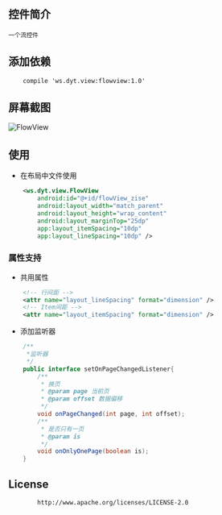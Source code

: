 ## 控件简介
    一个流控件
## 添加依赖
```
    compile 'ws.dyt.view:flowview:1.0'
```
## 屏幕截图
![FlowView](https://raw.githubusercontent.com/yangxiaoweihn/FlowView/flow-view/flowviewtest/screenshots/img.png)
    
## 使用
-   在布局中文件使用
```xml
    <ws.dyt.view.FlowView
        android:id="@+id/flowView_zise"
        android:layout_width="match_parent"
        android:layout_height="wrap_content"
        android:layout_marginTop="25dp"
        app:layout_itemSpacing="10dp"
        app:layout_lineSpacing="10dp" />
```
### 属性支持
-    共用属性
```xml
    <!-- 行间距 -->
    <attr name="layout_lineSpacing" format="dimension" />
    <!-- Item间距 -->
    <attr name="layout_itemSpacing" format="dimension" />
```
- 添加监听器
```java
    /**
     *监听器
     */
    public interface setOnPageChangedListener{
        /**
         * 换页
         * @param page 当前页
         * @param offset 数据偏移
         */
        void onPageChanged(int page, int offset);
        /**
         * 是否只有一页
         * @param is
         */
        void onOnlyOnePage(boolean is);
    }
```
## License
```xml
        http://www.apache.org/licenses/LICENSE-2.0
```
